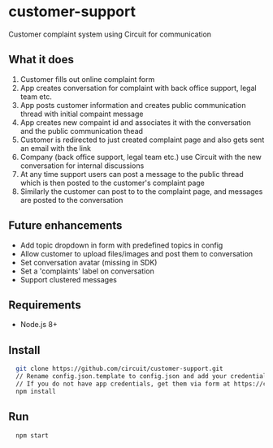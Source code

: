# customer-support
Customer complaint system using Circuit for communication

## What it does
1. Customer fills out online complaint form
1. App creates conversation for complaint with back office support, legal team etc.
1. App posts customer information and creates public communication thread with initial compaint message
1. App creates new compaint id and associates it with the conversation and the public communication thead
1. Customer is redirected to just created complaint page and also gets sent an email with the link
1. Company (back office support, legal team etc.) use Circuit with the new conversation for internal discussions
1. At any time support users can post a message to the public thread which is then posted to the customer's complaint page
1. Similarly the customer can post to to the complaint page, and messages are posted to the conversation

## Future enhancements
* Add topic dropdown in form with predefined topics in config
* Allow customer to upload files/images and post them to conversation
* Set conversation avatar (missing in SDK)
* Set a 'complaints' label on conversation
* Support clustered messages

## Requirements
* Node.js 8+

## Install
```bash
  git clone https://github.com/circuit/customer-support.git
  // Rename config.json.template to config.json and add your credentials
  // If you do not have app credentials, get them via form at https://circuit.github.io/oauth
  npm install
```

## Run
```bash
  npm start
```
